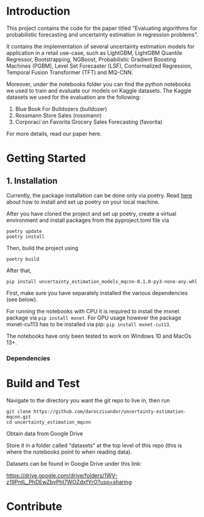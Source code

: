 # Introduction

This project contains the code for the paper titled
"Evaluating algorithms for probabilistic forecasting and uncertainty estimation in regression problems".

It contains the implementation of several uncertainty estimation models for application in a retail use-case,
such as LightGBM, LightGBM Quantile Regressor, Bootstrapping, NGBoost, Probabilistic Gradient Boosting Machines (PGBM),
Level Set Forecaster (LSF), Conformalized Regression, Temporal Fusion Transformer (TFT) and MQ-CNN.

Moreover, under the notebooks folder you can find the python notebooks we used to train and evaluate our models on Kaggle datasets.
The Kaggle datasets we used for the evaluation are the following:

1. Blue Book For Bulldozers (bulldozer)
2. Rossmann Store Sales (rossmann)
3. Corporaci´on Favorita Grocery Sales Forecasting (favorita)

For more details, read our paper here.

# Getting Started

## 1. Installation

Currently, the package installation can be done only via poetry.
Read [here](https://python-poetry.org/docs/) about how to install and set up poetry on your local machine.

After you have cloned the project and set up poetry, create a virtual environment and install packages from the pyproject.toml file via

````commandline
poetry update
poetry install
````

Then, build the project using

````commandline
poetry build
````

After that, 

````commandline
pip install uncertainty_estimation_models_mqcnn-0.1.0-py3-none-any.whl
````

First, make sure you have separately installed the various dependencies (see below).

For running the notebooks with CPU it is required to install the mxnet package via `pip install mxnet`. For GPU usage however the package mxnet-cu113 has to be installed via pip: `pip install mxnet-cu113`.

The notebooks have only been tested to work on Windows 10 and MacOs 13+.

### Dependencies

# Build and Test

Navigate to the directory you want the git repo to live in, then run

````commandline
git clone https://github.com/daroczisandor/uncertainty-estimation-mqcnn.git
cd uncertainty_estimation_mqcnn
````

Obtain data from Google Drive

Store it in a folder called "datasets" at the top level of this repo
(this is where the notebooks point to when reading data).

Datasets can be found in Google Drive under this link:

https://drive.google.com/drive/folders/1WV-z19PntL_PhDEwZbvPhI7WOZdxfYrO?usp=sharing



# Contribute

